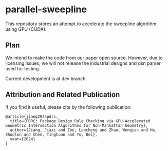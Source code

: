 # parallel-sweepline
This repository stores an attempt to accelerate the sweepline algorithm using GPU (CUDA).

## Plan

We intend to make the code from our paper open source. However, due to licensing issues, we will not release the industrial designs and dsn parser used for testing.

Current development is at dev branch.

## Attribution and Related Publication

If you find it useful, please cite  by the following publication:

```
@article{jiang2024pdrc,
  title={PDRC: Package Design Rule Checking via GPU-Accelerated Geometric Intersection Algorithms for Non-Manhattan Geometry},
  author={Jiang, Jiaxi and Zou, Lancheng and Zhao, Wenqian and He, Zhuolun and Chen, Tinghuan and Yu, Bei},
  year={2024}
}
```
